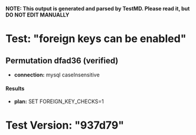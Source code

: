 **NOTE: This output is generated and parsed by TestMD. Please read it, but DO NOT EDIT MANUALLY**

# Test: "foreign keys can be enabled" #

## Permutation dfad36 (verified) ##

- **connection:** mysql caseInsensitive

#### Results ####

- **plan:** SET FOREIGN_KEY_CHECKS=1

# Test Version: "937d79" #